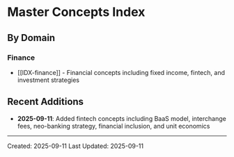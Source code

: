 # Master Concepts Index

## By Domain

### Finance
- [[IDX-finance]] - Financial concepts including fixed income, fintech, and investment strategies

## Recent Additions
- **2025-09-11**: Added fintech concepts including BaaS model, interchange fees, neo-banking strategy, financial inclusion, and unit economics

---
Created: 2025-09-11
Last Updated: 2025-09-11